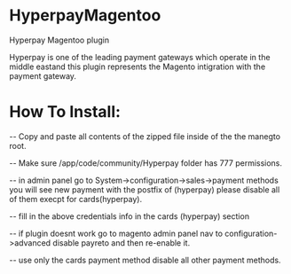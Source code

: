 # HyperpayMagentoo
Hyperpay Magentoo plugin

Hyperpay is one of the leading payment gateways which operate in the middle eastand this plugin represents the Magento intigration with the payment gateway.

How To Install:
===============================

-- Copy and paste all contents of the zipped file inside of the the manegto root.

-- Make sure /app/code/community/Hyperpay folder has 777 permissions.

-- in admin panel go to System->configuration->sales->payment methods you will see new payment with the postfix of (hyperpay) please disable all of them execpt for cards(hyperpay).

-- fill in the above credentials info in the cards (hyperpay) section

-- if plugin doesnt work go to magento admin panel nav to configuration->advanced disable payreto and then re-enable it.

-- use only the cards payment method disable all other payment methods.
